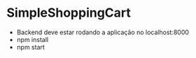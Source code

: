 # SimpleShoppingCart

- Backend deve estar rodando a aplicação no localhost:8000
- npm install
- npm start